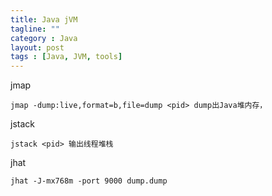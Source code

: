 ```yaml
---
title: Java jVM
tagline: ""
category : Java
layout: post
tags : [Java, JVM, tools]
---
```


jmap

```
jmap -dump:live,format=b,file=dump <pid> dump出Java堆内存，
```

jstack

```
jstack <pid> 输出线程堆栈
```
jhat

```
jhat -J-mx768m -port 9000 dump.dump
```
